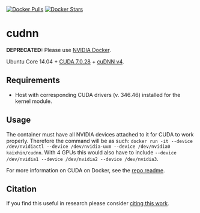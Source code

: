 [![Docker Pulls](https://img.shields.io/docker/pulls/kaixhin/cudnn.svg)](https://hub.docker.com/r/kaixhin/cudnn/)
[![Docker Stars](https://img.shields.io/docker/stars/kaixhin/cudnn.svg)](https://hub.docker.com/r/kaixhin/cudnn/)

cudnn
=====
**DEPRECATED:** Please use [NVIDIA Docker](https://github.com/NVIDIA/nvidia-docker).

Ubuntu Core 14.04 + [CUDA 7.0.28](http://www.nvidia.com/object/cuda_home_new.html) + [cuDNN v4](https://developer.nvidia.com/cuDNN).

Requirements
------------

- Host with corresponding CUDA drivers (v. 346.46) installed for the kernel module.

Usage
-----
The container must have all NVIDIA devices attached to it for CUDA to work properly.
Therefore the command will be as such: `docker run -it --device /dev/nvidiactl --device /dev/nvidia-uvm --device /dev/nvidia0 kaixhin/cudnn`.
With 4 GPUs this would also have to include `--device /dev/nvidia1 --device /dev/nvidia2 --device /dev/nvidia3`.

For more information on CUDA on Docker, see the [repo readme](https://github.com/Kaixhin/dockerfiles#cuda).

Citation
--------
If you find this useful in research please consider [citing this work](https://github.com/Kaixhin/dockerfiles/blob/master/CITATION.md).
